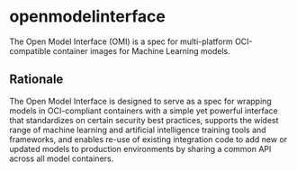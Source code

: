 # openmodelinterface
The Open Model Interface (OMI) is a spec for multi-platform OCI-compatible container images for Machine Learning models.

## Rationale
The Open Model Interface is designed to serve as a spec for wrapping models in OCI-compliant containers with a simple yet powerful interface that standardizes on certain security best practices, supports the widest range of machine learning and artificial intelligence training tools and frameworks, and enables re-use of existing integration code to add new or updated models to production environments by sharing a common API across all model containers.

